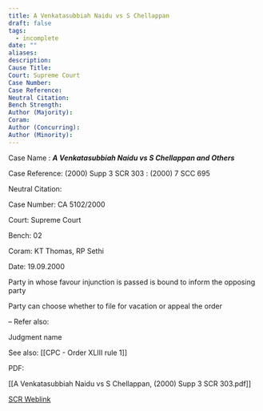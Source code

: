 ```yaml
---
title: A Venkatasubbiah Naidu vs S Chellappan
draft: false
tags:
  - incomplete
date: ""
aliases: 
description: 
Cause Title: 
Court: Supreme Court
Case Number: 
Case Reference: 
Neutral Citation: 
Bench Strength: 
Author (Majority): 
Coram: 
Author (Concurring): 
Author (Minority):
---
```

Case Name : ***A Venkatasubbiah Naidu vs S Chellappan and Others***

Case Reference: (2000) Supp 3 SCR 303 :  (2000) 7 SCC 695

Neutral Citation:

Case Number: CA 5102/2000

Court: Supreme Court

Bench: 02

Coram: KT Thomas, RP Sethi

Date: 19.09.2000

Party in whose favour injunction is passed is bound to inform the opposing party 

Party can choose whether to file for vacation or appeal the order

–
Refer also:

Judgment name

See also:
[[CPC - Order XLIII rule 1]] 

PDF:

[[A Venkatasubbiah Naidu vs S Chellappan, (2000) Supp 3 SCR 303.pdf]]

[SCR Weblink](https://digiscr.sci.gov.in/view_judgment?id=MjMzMzU=https://digiscr.sci.gov.in/view_judgment?id=MjMzMzU=)